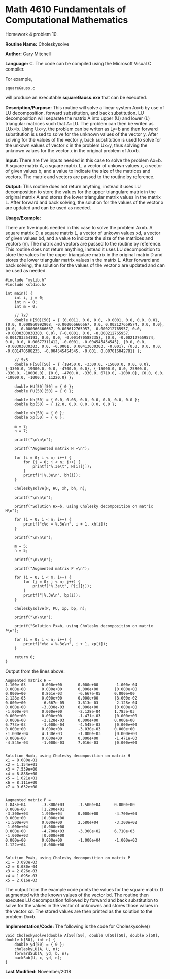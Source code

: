 # Math 4610 Fundamentals of Computational Mathematics
Homework 4 problem 10.

**Routine Name:**           Choleskysolve

**Author:** Gary Mitchell

**Language:** C. The code can be compiled using the Microsoft Visual C compiler.

For example,

    squareGauss.c

will produce an executable **squareGauss.exe** that can be executed.

**Description/Purpose:** This routine will solve a linear system Ax=b by use of LU decomposition, forward substitution, and back substitution. LU decomposition will separate the matrix A into upper (U) and lower (L) triangular matrices such that A=LU. The problem can then be writen as LUx=b. Using Ux=y, the problem can be writen as Ly=b and then forward substitution is used to solve for the unknown values of the vector y. After solving for the values of the vector y, back substitution is used to solve for the unkown values of vector x in the problem Ux=y, thus solving the unknown values for the vector x in the original problem of Ax=b.

**Input:** There are five inputs needed in this case to solve the problem Ax=b. A square matrix A, a square matrix L, a vector of unkown values x, a vector of given values b, and a value to indicate the size of the matrices and vectors. The matrix and vectors are passed to the routine by reference.

**Output:** This routine does not return anything, instead it uses LU decomposition to store the values for the upper triangulare matrix in the original matrix A and stores the lower triangular matrix values in the matrix L. After forward and back solving, the solution for the values of the vector x are updated and can be used as needed.

**Usage/Example:**

There are five inputs needed in this case to solve the problem Ax=b. A square matrix D, a square matrix L, a vector of unkown values xd, a vector of given values bd, and a value to indicate the size of the matrices and vectors (n). The matrix and vectors are passed to the routine by reference. This routine does not return anything, instead it uses LU decomposition to store the values for the upper triangulare matrix in the original matrix D and stores the lower triangular matrix values in the matrix L. After forward and back solving, the solution for the values of the vector x are updated and can be used as needed.

    #include "mylib.h"
    #include <stdio.h>

    int main() {
        int i, j = 0;
        int n = 0;
        int m = 0;

        // 7x7
        double H[50][50] = { {0.0011, 0.0, 0.0, -0.0001, 0.0, 0.0, 0.0}, {0.0, 0.008860992908, -0.000066666667, 0.0, 0.002127659574, 0.0, 0.0}, {0.0, -0.000066666667, 0.003612765957, -0.000212765957, 0.0, -0.0030303030303, 0.0}, {-0.0001, 0.0, -0.000212765957, 0.001783354193, 0.0, 0.0, -0.001470588235}, {0.0, -0.002127659574, 0.0, 0.0, 0.00677311412, -0.0001, -0.004545454545}, {0.0, 0.0, -0.00303030303, 0.0, -0.0001, 0.00413030303, -0.001}, {0.0, 0.0, 0.0, -0.001470588235, -0.004545454545, -0.001, 0.007016042781} };
        
        // 5x5
        double P[50][50] = { {18450.0, -3300.0, -15000.0, 0.0, 0.0}, {-3300.0, 19000.0, 0.0, -4700.0, 0.0}, {-15000.0, 0.0, 25800.0, -330.0, -10000.0}, {0.0, -4700.0, -330.0, 6710.0, -1000.0}, {0.0, 0.0, -10000.0, -1000.0, 11220.0} };

        double HU[50][50] = { 0 };
        double PU[50][50] = { 0 };

        double bh[50] = { 0.0, 0.08, 0.0, 0.0, 0.0, 0.0, 0.0 };
        double bp[50] = { 12.0, 0.0, 0.0, 0.0, 0.0 };

        double xh[50] = { 0 };
        double xp[50] = { 0 };

        m = 7;
        n = 7;

        printf("\n\n\n");

        printf("Augmented matrix H =\n");

        for (i = 0; i < m; i++) {
            for (j = 0; j < n; j++) {
                printf("%.3e\t", H[i][j]);
            }
            printf("|%.3e\n", bh[i]);
        }

        Choleskysolve(H, HU, xh, bh, n);

        printf("\n\n\n");

        printf("Solution Hx=b, using Cholesky decomposition on matrix H\n");

        for (i = 0; i < n; i++) {
            printf("x%d = %.3e\n", i + 1, xh[i]);
        }

        printf("\n\n\n");

        m = 5;
        n = 5;

        printf("\n\n\n");

        printf("Augmented matrix P =\n");

        for (i = 0; i < m; i++) {
            for (j = 0; j < n; j++) {
                printf("%.3e\t", P[i][j]);
            }
            printf("|%.3e\n", bp[i]);
        }

        Choleskysolve(P, PU, xp, bp, n);

        printf("\n\n\n");

        printf("Solution Px=b, using Cholesky decomposition on matrix P\n");

        for (i = 0; i < n; i++) {
            printf("x%d = %.3e\n", i + 1, xp[i]);
        }
        
        return 0;
    }

Output from the lines above:

    Augmented matrix H =
    1.100e-03       0.000e+00       0.000e+00       -1.000e-04      0.000e+00       0.000e+00       0.000e+00       |0.000e+00
    0.000e+00       8.861e-03       -6.667e-05      0.000e+00       2.128e-03       0.000e+00       0.000e+00       |8.000e-02
    0.000e+00       -6.667e-05      3.613e-03       -2.128e-04      0.000e+00       -3.030e-03      0.000e+00       |0.000e+00
    -1.000e-04      0.000e+00       -2.128e-04      1.783e-03       0.000e+00       0.000e+00       -1.471e-03      |0.000e+00
    0.000e+00       -2.128e-03      0.000e+00       0.000e+00       6.773e-03       -1.000e-04      -4.545e-03      |0.000e+00
    0.000e+00       0.000e+00       -3.030e-03      0.000e+00       -1.000e-04      4.130e-03       -1.000e-03      |0.000e+00
    0.000e+00       0.000e+00       0.000e+00       -1.471e-03      -4.545e-03      -1.000e-03      7.016e-03       |0.000e+00


    Solution Hx=b, using Cholesky decomposition on matrix H
    x1 = 8.080e-01
    x2 = 1.154e+01
    x3 = 7.539e+00
    x4 = 8.888e+00
    x5 = 1.021e+01
    x6 = 8.111e+00
    x7 = 9.632e+00


    Augmented matrix P =
    1.845e+04       -3.300e+03      -1.500e+04      0.000e+00       0.000e+00       |1.200e+01
    -3.300e+03      1.900e+04       0.000e+00       -4.700e+03      0.000e+00       |0.000e+00
    -1.500e+04      0.000e+00       2.580e+04       -3.300e+02      -1.000e+04      |0.000e+00
    0.000e+00       -4.700e+03      -3.300e+02      6.710e+03       -1.000e+03      |0.000e+00
    0.000e+00       0.000e+00       -1.000e+04      -1.000e+03      1.122e+04       |0.000e+00


    Solution Px=b, using Cholesky decomposition on matrix P
    x1 = 3.093e-03
    x2 = 8.080e-04
    x3 = 2.826e-03
    x4 = 1.095e-03
    x5 = 2.616e-03

The output from the example code prints the values for the square matrix D augmented with the known values of the vector bd. The routine then executes LU decomposition followed by forward and back substitution to solve for the values in the vector of unknowns and stores those values in the vector xd. The stored values are then printed as the solution to the problem Dx=b.

**Implementation/Code:** The following is the code for Choleskysolve()

    void Choleskysolve(double A[50][50], double U[50][50], double x[50], double b[50], int n) {
        double yd[50] = { 0 };
        choleskyLU(A, U, n);
        forwardSub(A, yd, b, n);
        backSub(U, x, yd, n);
    }

**Last Modified:** November/2018
